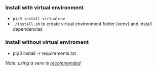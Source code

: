 ### Install with virtual environment

- `pip3 install virtualenv`
- `./install.sh` to create virtual environment folder (venv) and install dependencies

### Install without virtual enviroment

- pip3 install -r requirements.txt

*Note: using a venv is [recommended](https://stackoverflow.com/questions/41972261/what-is-a-virtualenv-and-why-should-i-use-one)*
